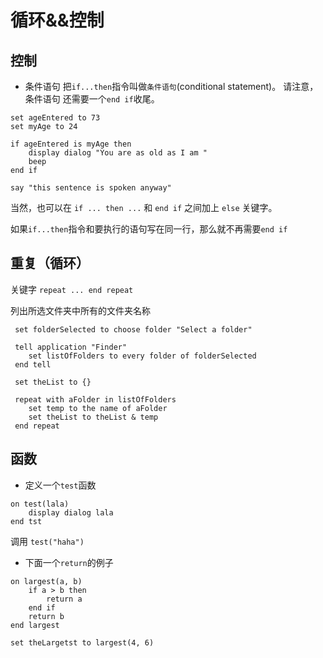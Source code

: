 # 循环&&控制

## 控制

- 条件语句
    把`if...then`指令叫做`条件语句`(conditional statement)。
    请注意，条件语句 还需要一个`end if`收尾。

```scpt
set ageEntered to 73
set myAge to 24

if ageEntered is myAge then
    display dialog "You are as old as I am "
    beep
end if

say "this sentence is spoken anyway"
```

当然，也可以在 `if ... then ...` 和 `end if` 之间加上 `else` 关键字。

如果`if...then`指令和要执行的语句写在同一行，那么就不再需要`end if`

## 重复（循环）

关键字 `repeat ... end repeat`

列出所选文件夹中所有的文件夹名称

```stcp
 set folderSelected to choose folder "Select a folder"

 tell application "Finder"
    set listOfFolders to every folder of folderSelected
 end tell

 set theList to {}

 repeat with aFolder in listOfFolders
    set temp to the name of aFolder
    set theList to theList & temp
 end repeat
```

## 函数

- 定义一个`test`函数

```scpt
on test(lala)
    display dialog lala
end tst
```

调用 `test("haha")`

- 下面一个`return`的例子

```scpt
on largest(a, b)
    if a > b then
        return a
    end if
    return b
end largest

set theLargetst to largest(4, 6)
```
